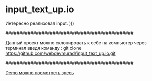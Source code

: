 # input_text_up.io

Интересно реализовал input. ))) 

##############################################

Данный проект можно склонировать к себе на компьютер через терминал введя команду : git clone https://github.com/webdevmurad/input_text_up.io.git

##############################################

[Demo можно посмотреть здесь ](https://webdevmurad.github.io/input_text_up.io/)
